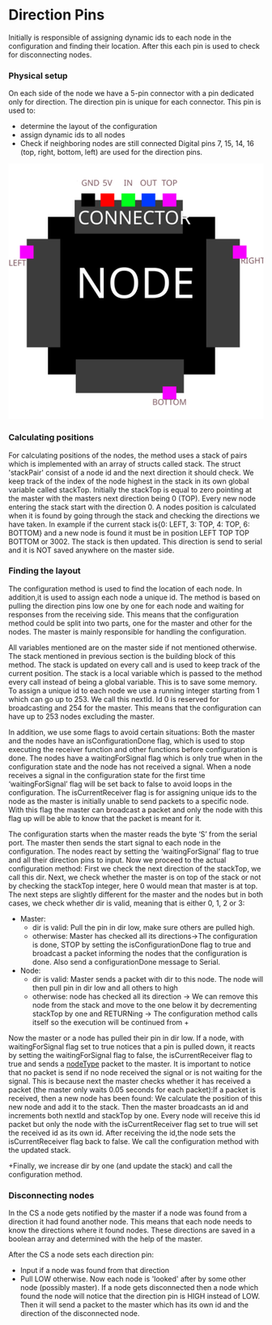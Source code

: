 # Direction Pins
Initially is responsible of assigning dynamic ids to each node in the configuration and finding their location. 
After this each pin is used to check for disconnecting nodes.

### Physical setup
On each side of the node we have a 5-pin connector with a pin dedicated only for direction.
The direction pin is unique for each connector. This pin is used to: 
* determine the layout of the configuration
* assign dynamic ids to all nodes
* Check if neighboring nodes are still connected
Digital pins 7, 15, 14, 16 (top, right, bottom, left) are used for the direction pins.

![Node](./connections.svg)

### Calculating positions
For calculating positions of the nodes, the method uses a stack of pairs which is implemented with an array of structs called stack. The struct 'stackPair' consist of a node id and the next direction it should check. We keep track of the index of the node highest in the stack in its own global variable called stackTop. Initially the stackTop is equal to zero pointing at the master with the masters next direction being 0 (TOP). Every new node entering the stack start with the direction 0. A nodes position is calculated when it is found by going through the stack and checking the directions we have taken. In example if the current stack is{0: LEFT, 3: TOP, 4: TOP, 6: BOTTOM} and a new node is found it must be in position LEFT TOP TOP BOTTOM or 3002. The stack is then updated. This direction is send to serial and it is NOT saved anywhere on the master side.

### Finding the layout

The configuration method is used to find the location of each node. In addition,it is used to assign each node a unique id. The method is based on pulling the direction pins low one by one for each node and waiting for responses from the receiving side. This means that the configuration method could be split into two parts, one for the master and other for the nodes. The master is mainly responsible for handling the configuration. 

All variables mentioned are on the master side if not mentioned otherwise. The stack mentioned in previous section is the building block of this method. The stack is updated on every call and is used to keep track of the current position. The stack is a local variable which is passed to the method every call instead of being a global variable. This is to save some memory. To assign a unique id to each node we use a running integer starting from 1 which can go up to 253. We call this nextId. Id 0 is reserved for broadcasting and 254 for the master. This means that the configuration can have up to 253 nodes excluding the master. 

In addition, we use some flags to avoid certain situations: Both the master and the nodes have an isConfigurationDone flag, which is used to stop executing the receiver function and other functions before configuration is done. The nodes have a waitingForSignal flag which is only true when in the configuration state and the node has not received a signal. When a node receives a signal in the configuration state for the first time ‘waitingForSignal’ flag will be set back to false to avoid loops in the configuration. The isCurrentReceiver flag is for assigning unique ids to the node as the master is initially unable to send packets to a specific node. With this flag the master can broadcast a packet and only the node with this flag up will be able to know that the packet is meant for it.

The configuration starts when the master reads the byte ‘S’ from the serial port. The master then sends the start signal to each node in the configuration. The nodes react by setting the ‘waitingForSignal’ flag to true and all their direction pins to input. Now we proceed to the actual configuration method: First we check the next direction of the stackTop, we call this dir. Next, we check whether the master is on top of the stack or not by checking the stackTop integer, here 0 would mean that master is at top. The next steps are slightly different for the master and the nodes but in both cases, we check whether dir is valid, meaning that is either 0, 1, 2 or 3:
* Master: 
    * dir is valid: Pull the pin in dir low, make sure others are pulled high.
    * otherwise: Master has checked all its directions->The configuration is done, STOP by setting the isConfigurationDone flag to true and broadcast a packet informing the nodes that the configuration is done. Also send a configurationDone message to Serial.
* Node: 
    * dir is valid: Master sends a packet with dir to this node. The node will then pull pin in dir low and all others to high
    * otherwise: node has checked all its direction -> We can remove this node from the stack and move to the one below it by decrementing stackTop by one and RETURNing -> The configuration method calls itself so the execution will be continued from +

Now the master or a node has pulled their pin in dir low.
If a node, with waitingForSignal flag set to true notices that a pin is pulled down, it reacts by setting the waitingForSignal flag to false, the isCurrentReceiver flag to true and sends a [nodeType](doc\NodeTypes) packet to the master. It is important to notice that no packet is send if no node received the signal or is not waiting for the signal. This is because next the master checks whether it has received a packet (the master only waits 0.05 seconds for each packet):If a packet is received, then a new node has been found: We calculate the position of this new node and add it to the stack. Then the master broadcasts an id and increments both nextId and stackTop by one. Every node will receive this id packet but only the node with the isCurrentReceiver flag set to true will set the received id as its own id. After receiving the id,the node sets the isCurrentReceiver flag back to false. We call the configuration method with the updated stack.

+Finally, we increase dir by one (and update the stack) and call the configuration method. 

### Disconnecting nodes
In the CS a node gets notified by the master if a node was found from a direction it had found another node. This means that each node needs to know the directions where it found nodes. These directions are saved in a boolean array and determined with the help of the master.


After the CS a node sets each direction pin:
* Input if a node was found from that direction
* Pull LOW otherwise.
Now each node is 'looked' after by some other node (possibly master). If a node gets disconnected then a node which found the node will notice that the direction pin is HIGH instead of LOW. Then it will send a packet to the master which has its own id and the direction of the disconnected node. 



